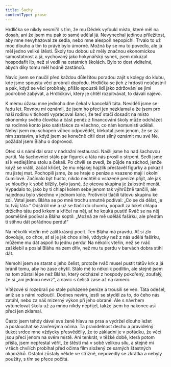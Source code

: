 ```yaml
---
title: Šachy
contentType: prose
---
```


Hrdlička se nikdy nesmířil s tím, že mu Dědek vyfoukl místo, které měl na dosah, ani že jsem mu pak to samé udělal já. Nevynechal jedinou příležitost, aby mne nevyhazoval ze sedla, nebo mne alespoň nepopíchl. Trvalo to už moc dlouho a tím to právě bylo úmorné. Možná by se mu to povedlo, ale já měl jedno veliké štěstí. Školy tou dobou už měly značnou ekonomickou samostatnost a já, vychovaný jako hokynářský synek, jsem dokázal hospodařit líp, než si vedli na ostatních školách. Bylo to dost viditelné, abych díky tomu měl hodně zastánců.

Navíc jsem se naučil před každou důležitou poradou zajít s kolegy do klubu, kde jsme spoustu věcí probrali dopředu. Hrdlička se jich z hrdosti neúčastnil a pak, když se věci probíraly, přišlo spoustě lidí jako zdržování se jimi podrobně zabývat, a Hrdličkovi, který je chtěl rozpitvávat, to dávali najevo.

K mému úžasu mne jednoho dne čekal v kanceláři táta. Neviděli jsme se řadu let. Rovnou mi oznámil, že jsem ho přeci jen nezklamal a že jsem pro naši rodinu v tichosti vypracoval šanci, že teď stačí dosadit na místo ekonomky svého člověka a část peněz z financování školy může odcházet na rodinné konto jako satisfakce za všechno, co nám komunisti udělali. Nebyl jsem mu schopen vůbec odpovědět, blekotal jsem jenom, že se za ním zastavím, a když jsem se konečně cítil dost silný oznámit mu své Ne, požádal jsem Bláhu o doprovod.

Otec si s námi dal sraz v nádražní restauraci. Našli jsme ho nad šachovou partií. Na šachovnici stálo pár figurek a táta nás prosil o strpení. Sedli jsme si k vedlejšímu stolu a čekali. Po chvíli se zvedl, že půjde na záchod, jenže když se vrátil, začal křičet, že mu nějakej hajzlík přestavěl figurky a pokazil mu jistej mat. Pochopili jsme, že se hraje o peníze a vsazeno mají i okolní čumilové. Začínalo být husto, nikdo nechtěl o vsazené peníze přijít, ale jak se hloučky k sobě blížily, bylo jasné, že otcova skupina je žalostně menší. Vypadalo to, jako by ti chlapi kolem sebe jenom tak výhrůžně tančili, ale najednou bylo všechno v jednom kole. Protivníci tlačili tátovu skupinu ke zdi. Vstal jsem. Bláha se po mně trochu smutně podíval: „Co se dá dělat, je to tvůj táta.“ Odstrčil mě a už se tlačil do chumlu, popadl za loket chlapa držícího tátu pod krkem a křičel na něj, ať ho kouká pustit! Rváč se na něj posměšně podíval a Bláha soptil: „Možná ze mě uděláš fašírku, ale předtím ti stihnu dát pořádnou perdu!“

Na několik vteřin mě zalil krásný pocit. Ten Bláha má pravdu. Ať si zlo dovoluje, co chce, ať si je jak chce silné, vždycky než z nás udělá fašírku, můžeme mu dát aspoň tu jednu perdu! Na několik vteřin, než se rváč zašklebil a poslal Bláhu na zem dřív, než mu tu perdu v barvách dobra stihl dát.

Nemohl jsem se starat o jeho čelist, protože rváč musel pustit tátův krk a já bránil tomu, aby ho zase chytil. Stálo mě to několik podlitin, ale stejně jsem na tom zůstal lépe než Bláha, který odcházel z hospody pokořený, zoufalý, že si „ani jednou nevrz“, a navíc s čelistí zase až na rameni.

Vítězové si rozebrali po stole poházené peníze a trousili se ven. Táta odešel, aniž se s námi rozloučil. Dodnes nevím, jestli se styděl za to, do čeho nás zatáhl, nebo za náš mizerný výkon při jeho obraně. Ale s návrhem vytunelovat školu už za mnou nikdy nepřijel, takže jsem ho nakonec asi přeci jen zklamal.

Často jsem tehdy dával své ženě hlavu na prsa a vydržel dlouho ležet a poslouchat se zavřenýma očima. Ta pravidelnost dechu a pravidelný tlukot srdce mne vždycky přesvědčily, že to základní je v pořádku, že věci jsou přeci jenom na svém místě. Ani tenkrát, v těžké době, která potom přišla, jsem nepřestal věřit, že štěstí má v sobě velikou sílu, a stejně mi v těch chvílích probíhal před očima film složený ze samých šťastných okamžiků. Ostatní zůstaly někde ve střižně, nepovedly se zkrátka a nebyly použity, s tím se přece počítá.
